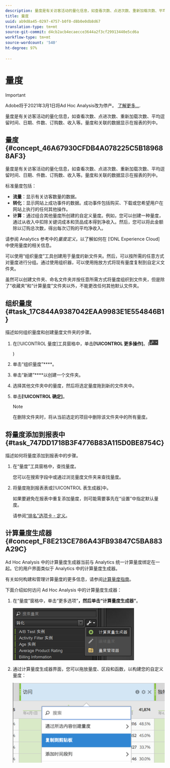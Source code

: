 ```yaml
---
description: 量度是有关访客活动的量化信息，如查看次数、点进次数、重新加载次数、平均逗留时间、日期、件数、订购数、收入等。量度和关联的数据显示在报表的列中。
title: 量度
uuid: ab9d8a45-0297-4757-b0f0-d8b0e0db8d67
translation-type: tm+mt
source-git-commit: d4cb2acb4ecaecce3644a2f3cf29913440e5cd6a
workflow-type: tm+mt
source-wordcount: '540'
ht-degree: 97%

---
```



# 量度

>[!IMPORTANT]
>
>Adobe将于2021年3月1日将Ad Hoc Analysis改为停产。 [了解更多...](https://adobe.ly/discoverworkspace).

量度是有关访客活动的量化信息，如查看次数、点进次数、重新加载次数、平均逗留时间、日期、件数、订购数、收入等。量度和关联的数据显示在报表的列中。

## 量度 {#concept_46A67930CFDB4A078225C5B189688AF3}

量度是有关访客活动的量化信息，如查看次数、点进次数、重新加载次数、平均逗留时间、日期、件数、订购数、收入等。量度和关联的数据显示在报表的列中。

标准量度包括：

* **流量**：显示有关访客数量的数据。
* **转化**：显示网站上成功事件的数据。成功事件包括购买、下载或您希望用户在网站上执行的任何其他操作。
* **计算**：通过组合其他量度所创建的自定义量度。例如，您可以创建一种量度，通过从收入中扣除关键词成本和货品成本得到净收入。然后，您可以将此金额除以订购总次数，得出每次订购的平均净收入。

请参阅 Analytics 参考[](https://docs.adobe.com/content/help/zh-Hans/analytics/components/variables/metrics/metricslist.html)中的&#x200B;*量度定义*，以了解如何在 [!DNL Experience Cloud] 中使用量度的相关信息。

可以使用“组织量度”工具创建用于量度的新文件夹。然后，可以按所需的任意方式对量度进行分组。通过使用组织器，可以使用拖放方式将现有量度复制到自定义文件夹。

虽然可以创建文件夹、命名文件夹并按任意所需方式将量度组织到文件夹，但是除了“收藏夹”和“计算量度”文件夹以外，不能更改任何其他默认文件夹。

## 组织量度 {#task_17C844A9387042EAA9983E1E554846B1}

描述如何组织量度和创建量度文件夹的步骤。

<!-- 

t_organize_metrics.xml

 -->

1. 在[!UICONTROL 量度]工具窗格中，单击&#x200B;**[!UICONTROL 更多操作]**。(![](assets/tools_icon.png)

   )
1. 单击“组织量度”****。
1. 单击“新建”****&#x200B;以创建一个文件夹。
1. 选择其他文件夹中的量度，然后将选定量度拖到新的文件夹中。
1. 单击&#x200B;**[!UICONTROL 确定]**。

   >[!NOTE]
   >
   >在删除文件夹时，将从当前选定的项目中删除该文件夹中的所有量度。

## 将量度添加到报表中 {#task_747DD1718B3F4776B83A115D0BE8754C}

描述如何将量度添加到报表中的步骤。

<!-- 

t_add_metrics_dsc.xml

 -->

1. 在“量度”工具窗格中，查找量度。

   您可以在搜索字段中或通过浏览量度文件夹来查找量度。

1. 将量度拖到报表表或[!UICONTROL 表生成器]中。

   如果要避免在报表中重复添加量度，则可能需要事先在“设置”中指定默认量度。

   请参阅[“排名”选项卡 - 定义](/help/analyze/ad-hoc-analysis/c-global-settings.md#reference_FB9BADD7E3DA42C1BB2A02A6E9D5C1CF)。

## 计算量度生成器 {#concept_F8E213CE786A43FB93847C5BA883A29C}

Ad Hoc Analysis 中的计算量度生成器当前与 Analytics 统一计算量度绑定在一起。它的用户界面类似于 Analytics 中的计算量度生成器。

<!-- 

c_calc_metric_builder.xml

 -->

有关如何构建和管理计算量度的更多信息，请参阅[计算量度指南](https://docs.adobe.com/content/help/zh-Hans/analytics/components/calculated-metrics/cm-overview.html)。

下面介绍如何访问 Ad Hoc Analysis 中的计算量度生成器：

1. 在“量度”窗格中，单击“更多选项”****，然后单击“计算量度生成器”****。

   ![](assets/more_options_calc.png)

1. 通过计算量度生成器界面，您可以拖放量度、区段和函数，以构建您的自定义量度：

   ![](assets/calc_metrics.png)

